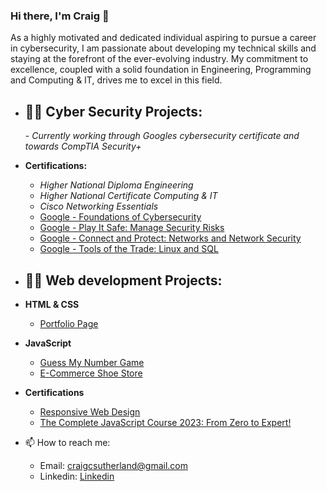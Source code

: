 ### Hi there, I'm Craig 👋 
As a highly motivated and dedicated individual aspiring to pursue a career in cybersecurity, I am passionate about developing my technical skills and staying at the forefront of the ever-evolving industry. My commitment to excellence, coupled with a solid foundation in Engineering, Programming and Computing & IT, drives me to excel in this field.

- <h2>👨‍💻 Cyber Security Projects:</h2>
  - <i>Currently working through Googles cybersecurity certificate and towards CompTIA Security+</i>



- <b>Certifications:</b>
  - <i>Higher National Diploma Engineering</i>
  - <i>Higher National Certificate Computing & IT</i>
  - <i>Cisco Networking Essentials</i>
  - [Google - Foundations of Cybersecurity](https://www.coursera.org/account/accomplishments/verify/SYWV8C7R285W)
  - [Google - Play It Safe: Manage Security Risks](https://coursera.org/share/7bf66377083c865012a3541132ef1383)
  - [Google - Connect and Protect: Networks and Network Security](https://coursera.org/share/5edbc662651f3147bdc35a76945c8661)
  - [Google - Tools of the Trade: Linux and SQL](https://coursera.org/share/0709903d6f218e2786ccb73da0f6e710)
        
- <h2>👨‍💻 Web development Projects:</h2>
- <b>HTML & CSS</b>
  - [Portfolio Page](https://github.com/craigcsutherland/Portfolio-page)

- <b>JavaScript</b>
  - [Guess My Number Game](https://github.com/craigcsutherland/Guess-My-Number)
  - [E-Commerce Shoe Store](https://github.com/craigcsutherland/shoe-store)
 
- <b>Certifications</b>
  - [Responsive Web Design](https://www.freecodecamp.org/certification/fcc1bd8fee9-66be-4b48-a95e-c8916279485b/responsive-web-design)
  - [The Complete JavaScript Course 2023: From Zero to Expert!](https://www.udemy.com/certificate/UC-7dd39538-63a2-45df-8e82-f07bbe7a79d8/) 

- 📫 How to reach me:
  - Email: craigcsutherland@gmail.com
  - Linkedin: [Linkedin](https://www.linkedin.com/in/craigcsutherland/)



